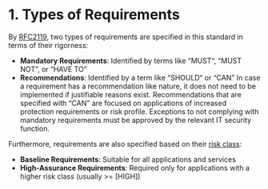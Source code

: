 # 1. Types of Requirements

By [RFC2119](https://datatracker.ietf.org/doc/html/rfc2119), two types of requirements are specified in this standard in terms of their rigorness:

- **Mandatory Requirements**: Identified by terms like “MUST“, “MUST NOT”, or “HAVE TO”
- **Recommendations**: Identified by a term like “SHOULD“ or “CAN” In case a requirement has a recommendation like nature, it does not need to be implemented if justifiable reasons exist. Recommendations that are specified with “CAN” are focused on applications of increased protection requirements or risk profile. Exceptions to not complying with mandatory requirements must be approved by the relevant IT security function.

Furthermore, requirements are also specified based on their [risk class]({{site.URL_GENERAL_RISKCLASSES}}):

- **Baseline Requirements**: Suitable for all applications and services
- **High-Assurance Requirements**: Required only for applications with a higher risk class (usually >= [HIGH])
